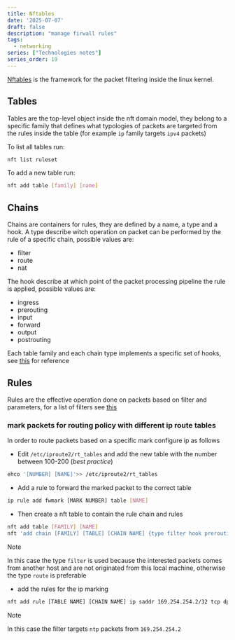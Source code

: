 ```yaml
---
title: Nftables
date: '2025-07-07'
draft: false
description: "manage firwall rules"
tags:
  - networking
series: ["Technologies notes"]
series_order: 19
---
```


[Nftables](https://wiki.nftables.org) is the framework for the packet filtering inside the linux kernel.

## Tables

Tables are the top-level object inside the nft domain model, they belong to a specific family that defines what typologies of packets are targeted from the rules inside the table (for example `ip` family targets `ipv4` packets)

To list all tables run:

```bash
nft list ruleset
```

To add a new table run:

```bash
nft add table [family] [name]
```

## Chains

Chains are containers for rules, they are defined by a name, a type and a hook. A type describe witch operation on packet can be performed by the rule of a specific chain, possible values are:

- filter
- route
- nat

The hook describe at which point of the packet processing pipeline the rule is applied, possible values are:

- ingress
- prerouting
- input
- forward
- output
- postrouting

Each table family and each chain type implements a specific set of hooks, see [this](https://wiki.nftables.org/wiki-nftables/index.php/Netfilter_hooks#Netfilter_hooks_into_Linux_networking_packet_flows) for reference

## Rules

Rules are the effective operation done on packets based on filter and parameters, for a list of filters see [this](https://wiki.nftables.org/wiki-nftables/index.php/Quick_reference-nftables_in_10_minutes)


### mark packets for routing policy with different ip route tables

In order to route packets based on a specific mark configure ip as follows

- Edit `/etc/iproute2/rt_tables` and add the new table with the number between 100-200 (*best practice*)

```bash
ehco '[NUMBER] [NAME]'>> /etc/iproute2/rt_tables
```

- Add a rule to forward the marked packet to the correct table

```bash
ip rule add fwmark [MARK NUMBER] table [NAME]
```

- Then create a nft table to contain the rule chain and rules

```bash
nft add table [FAMILY] [NAME]
nft 'add chain [FAMILY] [TABLE] [CHAIN NAME] {type filter hook prerouting priority 0;} '
```
> [!NOTE]
> In this case the type `filter` is used because the interested packets comes from another host and are not originated from this local machine, otherwise the type `route` is preferable

- add the rules for the ip marking

```bash
nft add rule [TABLE NAME] [CHAIN NAME] ip saddr 169.254.254.2/32 tcp dport 123 mark set 230
```
> [!NOTE]
> In this case the filter targets `ntp` packets from `169.254.254.2`
